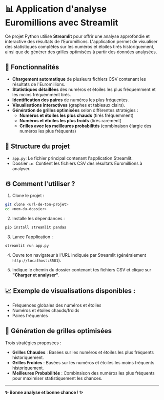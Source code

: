 # 📊 Application d'analyse Euromillions avec Streamlit

Ce projet Python utilise **Streamlit** pour offrir une analyse approfondie et interactive des résultats de l'Euromillions. L'application permet de visualiser des statistiques complètes sur les numéros et étoiles tirés historiquement, ainsi que de générer des grilles optimisées à partir des données analysées.

## 🚀 Fonctionnalités

- **Chargement automatique** de plusieurs fichiers CSV contenant les résultats de l'Euromillions.
- **Statistiques détaillées** des numéros et étoiles les plus fréquemment et les moins fréquemment tirés.
- **Identification des paires** de numéros les plus fréquentes.
- **Visualisations interactives** (graphes et tableaux clairs).
- **Génération de grilles optimisées** selon différentes stratégies :
  - **Numéros et étoiles les plus chauds** (tirés fréquemment)
  - **Numéros et étoiles les plus froids** (tirés rarement)
  - **Grilles avec les meilleures probabilités** (combinaison élargie des numéros les plus fréquents)

## 📂 Structure du projet

- `app.py`: Le fichier principal contenant l'application Streamlit.
- Dossier `in`: Contient les fichiers CSV des résultats Euromillions à analyser.

## ⚙️ Comment l'utiliser ?

1. Clone le projet :
```bash
git clone <url-de-ton-projet>
cd <nom-du-dossier>
```

2. Installe les dépendances :
```bash
pip install streamlit pandas
```

3. Lance l'application :
```bash
streamlit run app.py
```

4. Ouvre ton navigateur à l'URL indiquée par Streamlit (généralement `http://localhost:8501`).

5. Indique le chemin du dossier contenant tes fichiers CSV et clique sur **"Charger et analyser"**.

## 📈 Exemple de visualisations disponibles :
- Fréquences globales des numéros et étoiles
- Numéros et étoiles chauds/froids
- Paires fréquentes

## 🔮 Génération de grilles optimisées
Trois stratégies proposées :

- **Grilles Chaudes** : Basées sur les numéros et étoiles les plus fréquents historiquement.
- **Grilles Froides** : Basées sur les numéros et étoiles les moins fréquents historiquement.
- **Meilleures Probabilités** : Combinaison des numéros les plus fréquents pour maximiser statistiquement les chances.

---

**✨ Bonne analyse et bonne chance ! ✨**


